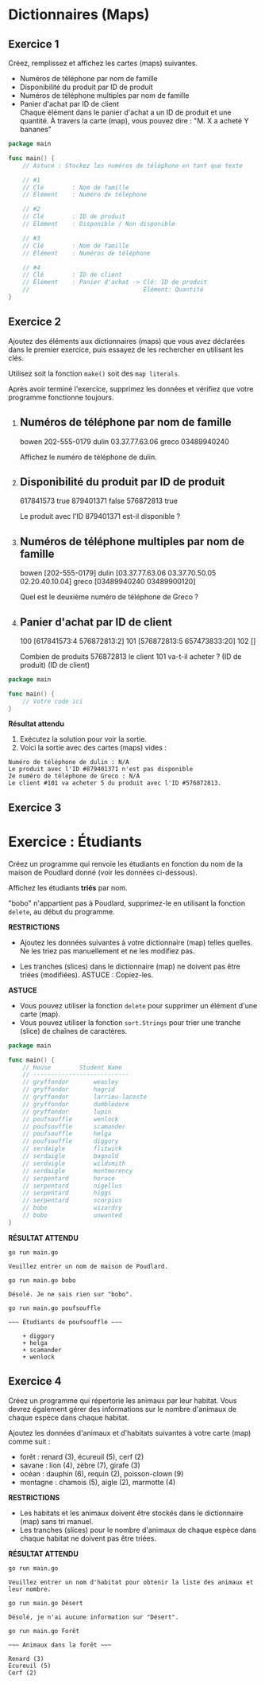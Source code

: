 # Dictionnaires (Maps)

## Exercice 1

Créez, remplissez et affichez les cartes (maps) suivantes.

- Numéros de téléphone par nom de famille
- Disponibilité du produit par ID de produit
- Numéros de téléphone multiples par nom de famille
- Panier d'achat par ID de client <br>
  Chaque élément dans le panier d'achat a un ID de produit et une quantité. À travers la carte (map), vous pouvez dire :
  "M. X a acheté Y bananes"

```go
package main

func main() {
    // Astuce : Stockez les numéros de téléphone en tant que texte

    // #1
    // Clé        : Nom de famille
    // Élément    : Numéro de téléphone

    // #2
    // Clé        : ID de produit
    // Élément    : Disponible / Non disponible

    // #3
    // Clé        : Nom de famille
    // Élément    : Numéros de téléphone

    // #4
    // Clé        : ID de client
    // Élément    : Panier d'achat -> Clé: ID de produit 
    //                                Élément: Quantité
}
```

## Exercice 2

Ajoutez des éléments aux dictionnaires (maps) que vous avez déclarées dans le premier exercice, puis essayez de les
rechercher en utilisant les clés.

Utilisez soit la fonction `make()` soit des `map literals`.

Après avoir terminé l'exercice, supprimez les données et vérifiez que votre programme fonctionne toujours.

1. Numéros de téléphone par nom de famille
   --------------------------
   bowen 202-555-0179
   dulin 03.37.77.63.06
   greco 03489940240

   Affichez le numéro de téléphone de dulin.

2. Disponibilité du produit par ID de produit
   ----------------
   617841573 true
   879401371 false
   576872813 true

   Le produit avec l'ID 879401371 est-il disponible ?

3. Numéros de téléphone multiples par nom de famille
   ------------------------------------------------------
   bowen  [202-555-0179]
   dulin  [03.37.77.63.06 03.37.70.50.05 02.20.40.10.04]
   greco  [03489940240 03489900120]

   Quel est le deuxième numéro de téléphone de Greco ?

4. Panier d'achat par ID de client
   -------------------------------
   100 [617841573:4 576872813:2]
   101 [576872813:5 657473833:20]
   102 []

   Combien de produits 576872813 le client 101 va-t-il acheter ?
   (ID de produit)  (ID de client)

```go
package main

func main() {
    // Votre code ici
}
```

**Résultat attendu**

1. Exécutez la solution pour voir la sortie.
2. Voici la sortie avec des cartes (maps) vides :

```
Numéro de téléphone de dulin : N/A
Le produit avec l'ID #879401371 n'est pas disponible
2e numéro de téléphone de Greco : N/A
Le client #101 va acheter 5 du produit avec l'ID #576872813.
```

## Exercice 3

# Exercice : Étudiants

Créez un programme qui renvoie les étudiants en fonction du nom de la maison de Poudlard donné (voir les données ci-dessous).

Affichez les étudiants **triés** par nom.

"bobo" n'appartient pas à Poudlard, supprimez-le en utilisant la fonction `delete`, au début du programme.

**RESTRICTIONS**

- Ajoutez les données suivantes à votre dictionnaire (map) telles quelles.
  Ne les triez pas manuellement et ne les modifiez pas.

- Les tranches (slices) dans le dictionnaire (map) ne doivent pas être triées (modifiées).
  ASTUCE : Copiez-les.

**ASTUCE**

- Vous pouvez utiliser la fonction `delete` pour supprimer un élément d'une carte (map).
- Vous pouvez utiliser la fonction `sort.Strings` pour trier une tranche (slice) de chaînes de caractères.

```go
package main

func main() {
	// House        Student Name
	// ---------------------------
	// gryffondor       weasley
	// gryffondor       hagrid
	// gryffondor       larrieu-lacoste
	// gryffondor       dumbledore
	// gryffondor       lupin
	// poufsouffle      wenlock
	// poufsouffle      scamander
	// poufsouffle      helga
	// poufsouffle      diggory
	// serdaigle        flitwick
	// serdaigle        bagnold
	// serdaigle        wildsmith
	// serdaigle        montmorency
	// serpentard       horace
	// serpentard       nigellus
	// serpentard       higgs
	// serpentard       scorpius
	// bobo             wizardry
	// bobo             unwanted
}
```

**RÉSULTAT ATTENDU**

```
go run main.go

Veuillez entrer un nom de maison de Poudlard.

go run main.go bobo

Désolé. Je ne sais rien sur "bobo".

go run main.go poufsouffle

~~~ Étudiants de poufsouffle ~~~

    + diggory
    + helga
    + scamander
    + wenlock
```

## Exercice 4

Créez un programme qui répertorie les animaux par leur habitat. Vous devrez également gérer des informations sur le nombre d'animaux de chaque espèce dans chaque habitat.

Ajoutez les données d'animaux et d'habitats suivantes à votre carte (map) comme suit :

- forêt : renard (3), écureuil (5), cerf (2)
- savane : lion (4), zèbre (7), girafe (3)
- océan : dauphin (6), requin (2), poisson-clown (9)
- montagne : chamois (5), aigle (2), marmotte (4)

**RESTRICTIONS**

+ Les habitats et les animaux doivent être stockés dans le dictionnaire (map) sans tri manuel.
+ Les tranches (slices) pour le nombre d'animaux de chaque espèce dans chaque habitat ne doivent pas être triées.

**RÉSULTAT ATTENDU**

```
go run main.go

Veuillez entrer un nom d'habitat pour obtenir la liste des animaux et leur nombre.

go run main.go Désert

Désolé, je n'ai aucune information sur "Désert".

go run main.go Forêt

~~~ Animaux dans la forêt ~~~

Renard (3)
Écureuil (5)
Cerf (2)
```